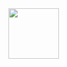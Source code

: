 <img src="https://user-images.githubusercontent.com/61218420/110827162-8ee32480-8274-11eb-8600-aab9d13ae720.gif" width="100">
